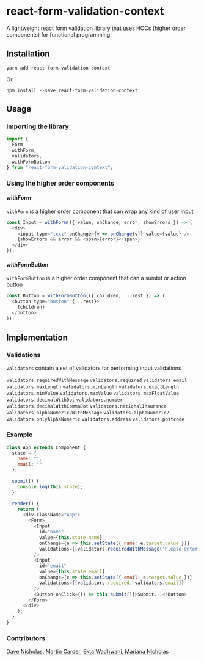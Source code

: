 # react-form-validation-context

A lightweight react form validation library that uses HOCs (higher order components) for functional programming.

## Installation

```
yarn add react-form-validation-context
```

Or 

```
npm install --save react-form-validation-context
```

## Usage

### Importing the library

```javascript 
import {
  Form,
  withForm,
  validators,
  withFormButton
} from "react-form-validation-context";
```

### Using the higher order components

#### withForm

`withForm` is a higher order component that can wrap any kind of user input


```javascript
const Input = withForm(({ value, onChange, error, showErrors }) => (
  <div>
    <input type="text" onChange={v => onChange(v)} value={value} />
    {showErrors && error && <span>{error}</span>}
  </div>
));
```

#### withFormButton

`withFormButton` is a higher order component that can a sumbit or action button


```javascript
const Button = withFormButton(({ children, ...rest }) => (
  <button type="button" {...rest}>
    {children}
  </button>
));
```


## Implementation

### Validations

`validators` contain a set of validators for performing input validations


`validators.requiredWithMessage`
`validators.required`
`validators.email`
`validators.maxLength`
`validators.minLength`
`validators.exactLength`
`validators.minValue`
`validators.maxValue`
`validators.maxFloatValue`
`validators.decimalWithDot`
`validators.number`
`validators.decimalWithCommaDot`
`validators.nationalInsurance`
`validators.alphaNumeric2WithMessage`
`validators.alphaNumeric2`
`validators.onlyAlphaNumeric`
`validators.address`
`validators.postcode`


### Example

```javascript
class App extends Component {
  state = {
    name: "",
    email: ""
  };

  submit() {
    console.log(this.state);
  }

  render() {
    return (
      <div className="App">
        <Form>
          <Input
            id="name"
            value={this.state.name}
            onChange={e => this.setState({ name: e.target.value })}
            validations={[validators.requiredWithMessage('Please enter a name'), validators.maxLength(20)]}
          />
          <Input
            id="email"
            value={this.state.email}
            onChange={e => this.setState({ email: e.target.value })}
            validations={[validators.required, validators.email]}
          />
          <Button onClick={() => this.submit()}>Submit...</Button>
        </Form>
      </div>
    );
  }
}

```

### Contributors

[Dave Nicholas](https://github.com/dave-nicholas), [Martin Carder](https://github.com/MartinCarder), [Ekta Wadhwani](https://github.com/EktaWadhwani), [Mariana Nicholas](https://github.com/manicholas) 